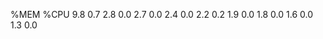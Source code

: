 %MEM %CPU
 9.8  0.7
 2.8  0.0
 2.7  0.0
 2.4  0.0
 2.2  0.2
 1.9  0.0
 1.8  0.0
 1.6  0.0
 1.3  0.0
